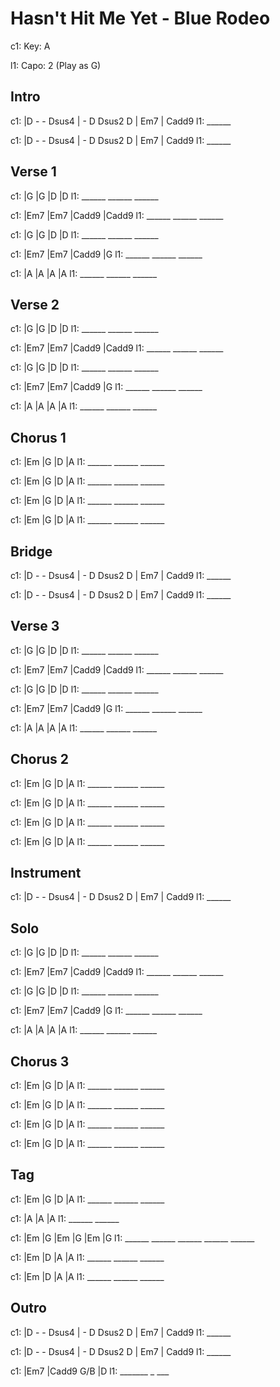 
# Hasn't Hit Me Yet - Blue Rodeo

c1: Key: A

l1: Capo: 2 (Play as G)

## Intro

c1: |D - - Dsus4 | - D Dsus2 D | Em7      | Cadd9
l1:                                 ______

c1: |D - - Dsus4 | - D Dsus2 D | Em7      | Cadd9
l1:                                 ______

## Verse 1

c1: |G     |G     |D     |D
l1:  ______ ______ ______

c1: |Em7   |Em7   |Cadd9 |Cadd9
l1:  ______ ______ ______

c1: |G     |G     |D     |D
l1:  ______ ______ ______

c1: |Em7   |Em7   |Cadd9 |G
l1:  ______ ______ ______

c1: |A     |A     |A     |A
l1:  ______ ______ ______

## Verse 2

c1: |G     |G     |D     |D
l1:  ______ ______ ______

c1: |Em7   |Em7   |Cadd9 |Cadd9
l1:  ______ ______ ______

c1: |G     |G     |D     |D
l1:  ______ ______ ______

c1: |Em7   |Em7   |Cadd9 |G
l1:  ______ ______ ______

c1: |A     |A     |A     |A
l1:  ______ ______ ______

## Chorus 1

c1: |Em    |G     |D     |A
l1:  ______ ______ ______

c1: |Em    |G     |D     |A
l1:  ______ ______ ______

c1: |Em    |G     |D     |A
l1:  ______ ______ ______

c1: |Em    |G     |D     |A
l1:  ______ ______ ______

## Bridge

c1: |D - - Dsus4 | - D Dsus2 D | Em7      | Cadd9
l1:                                 ______

c1: |D - - Dsus4 | - D Dsus2 D | Em7      | Cadd9
l1:                                 ______

## Verse 3

c1: |G     |G     |D     |D
l1:  ______ ______ ______

c1: |Em7   |Em7   |Cadd9 |Cadd9
l1:  ______ ______ ______

c1: |G     |G     |D     |D
l1:  ______ ______ ______

c1: |Em7   |Em7   |Cadd9 |G
l1:  ______ ______ ______

c1: |A     |A     |A     |A
l1:  ______ ______ ______

## Chorus 2

c1: |Em    |G     |D     |A
l1:  ______ ______ ______

c1: |Em    |G     |D     |A
l1:  ______ ______ ______

c1: |Em    |G     |D     |A
l1:  ______ ______ ______

c1: |Em    |G     |D     |A
l1:  ______ ______ ______

## Instrument

c1: |D - - Dsus4 | - D Dsus2 D | Em7      | Cadd9
l1:                                 ______

## Solo

c1: |G     |G     |D     |D
l1:  ______ ______ ______

c1: |Em7   |Em7   |Cadd9 |Cadd9
l1:  ______ ______ ______

c1: |G     |G     |D     |D
l1:  ______ ______ ______

c1: |Em7   |Em7   |Cadd9 |G
l1:  ______ ______ ______

c1: |A     |A     |A     |A
l1:  ______ ______ ______

## Chorus 3

c1: |Em    |G     |D     |A
l1:  ______ ______ ______

c1: |Em    |G     |D     |A
l1:  ______ ______ ______

c1: |Em    |G     |D     |A
l1:  ______ ______ ______

c1: |Em    |G     |D     |A
l1:  ______ ______ ______

## Tag

c1: |Em    |G     |D     |A
l1:  ______ ______ ______

c1: |A     |A     |A
l1:  ______ ______

c1: |Em    |G     |Em    |G     |Em    |G
l1:  ______ ______ ______ ______ ______

c1: |Em    |D     |A     |A
l1:  ______ ______ ______

c1: |Em    |D     |A     |A
l1:  ______ ______ ______

## Outro

c1: |D - - Dsus4 | - D Dsus2 D | Em7      | Cadd9
l1:                                 ______

c1: |D - - Dsus4 | - D Dsus2 D | Em7      | Cadd9
l1:                                 ______

c1: |Em7       |Cadd9   G/B   |D
l1:     _______      _     ___
